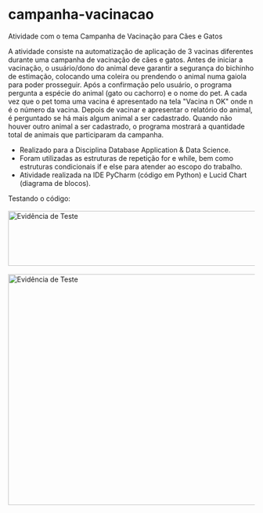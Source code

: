 # campanha-vacinacao
Atividade com o tema Campanha de Vacinação para Cães e Gatos

A atividade consiste na automatização de aplicação de 3 vacinas diferentes durante uma campanha de vacinação de cães e gatos. 
Antes de iniciar a vacinação, o usuário/dono do animal deve garantir a segurança do bichinho de estimação, colocando uma coleira ou prendendo o animal numa gaiola para poder prosseguir. Após a confirmação pelo usuário, o programa pergunta a espécie do animal (gato ou cachorro) e o nome do pet. 
A cada vez que o pet toma uma vacina é apresentado na tela "Vacina n OK" onde n é o número da vacina. Depois de vacinar e apresentar o relatório do animal, é perguntado se há mais algum animal a ser cadastrado. Quando não houver outro animal a ser cadastrado, o programa mostrará a quantidade total de animais que participaram da campanha.

- Realizado para a Disciplina Database Application & Data Science.
- Foram utilizadas as estruturas de repetição for e while, bem como estruturas condicionais if e else para atender ao escopo do trabalho. 
- Atividade realizada na IDE PyCharm (código em Python) e Lucid Chart (diagrama de blocos).

Testando o código:
<br><br>
<img src="https://github.com/Patty-Sato/campanha-vacinacao/assets/149587063/0c5d7351-4b35-4459-9b10-71f6e489f218" alt="Evidência de Teste" width=800 height=112>
<br><br>
<img src="https://github.com/Patty-Sato/campanha-vacinacao/assets/149587063/dfa3e8f4-4268-4560-a3a4-d443bb2c08d9" alt="Evidência de Teste" width=600 height=471>
